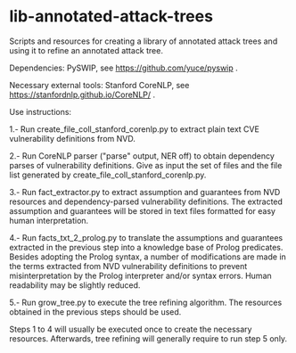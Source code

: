 # lib-annotated-attack-trees

Scripts and resources for creating a library of annotated attack trees and using it to refine 
an annotated attack tree. 

Dependencies: PySWIP, see https://github.com/yuce/pyswip .

Necessary external tools: Stanford CoreNLP, see https://stanfordnlp.github.io/CoreNLP/ . 

Use instructions:

1.- Run create_file_coll_stanford_corenlp.py to extract plain text CVE vulnerability definitions from NVD.

2.- Run CoreNLP parser ("parse" output, NER off) to obtain dependency parses of vulnerability definitions. 
    Give as input the set of files and the file list generated by create_file_coll_stanford_corenlp.py. 
	
3.- Run fact_extractor.py to extract assumption and guarantees from NVD resources and dependency-parsed 
    vulnerability definitions. The extracted assumption and guarantees will be stored in text files 
	formatted for easy human interpretation.
	
4.- Run facts_txt_2_prolog.py to translate the assumptions and guarantees extracted in the previous step 
    into a knowledge base of Prolog predicates. Besides adopting the Prolog syntax, a number of modifications
    are made in the terms extracted from NVD vulnerability definitions to prevent misinterpretation 
	by the Prolog interpreter and/or syntax errors.	Human readability may be slightly reduced.
	
5.- Run grow_tree.py to execute the tree refining algorithm. The resources obtained in the previous steps 
    should be used. 

Steps 1 to 4 will usually be executed once to create the necessary resources. Afterwards, tree refining will 
generally require to run step 5 only.
